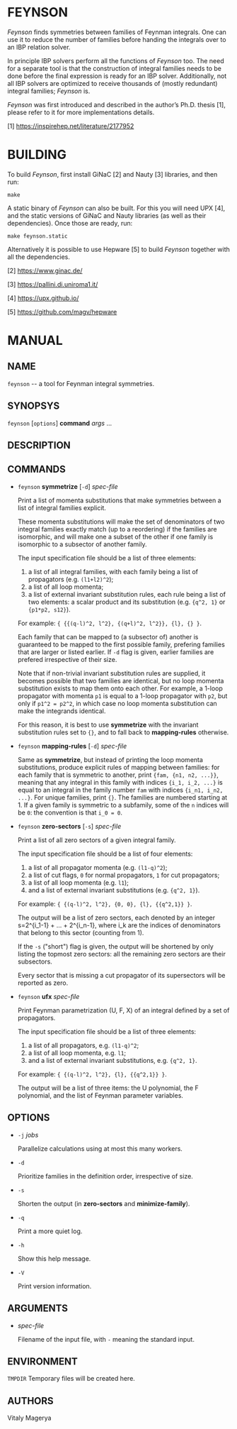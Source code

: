 # FEYNSON

*Feynson* finds symmetries between families of Feynman integrals.
One can use it to reduce the number of families before handing
the integrals over to an IBP relation solver.

In principle IBP solvers perform all the functions of *Feynson*
too. The need for a separate tool is that the construction of
integral families needs to be done before the final expression
is ready for an IBP solver. Additionally, not all IBP solvers
are optimized to receive thousands of (mostly redundant) integral
families; *Feynson* is.

*Feynson* was first introduced and described in the author’s
Ph.D. thesis [1], please refer to it for more implementations
details.

[1] https://inspirehep.net/literature/2177952

# BUILDING

To build *Feynson*, first install GiNaC [2] and Nauty [3]
libraries, and then run:

    make

A static binary of *Feynson* can also be built. For this you will
need UPX [4], and the static versions of GiNaC and Nauty libraries
(as well as their dependencies). Once those are ready, run:

    make feynson.static

Alternatively it is possible to use Hepware [5] to build *Feynson*
together with all the dependencies.

[2] https://www.ginac.de/

[3] https://pallini.di.uniroma1.it/

[4] https://upx.github.io/

[5] https://github.com/magv/hepware

# MANUAL

## NAME

`feynson` -- a tool for Feynman integral symmetries.

## SYNOPSYS

`feynson` [`options`] **command** *args* ...

## DESCRIPTION

## COMMANDS

* `feynson` **symmetrize** [`-d`] *spec-file*

  Print a list of momenta substitutions that make symmetries
  between a list of integral families explicit.

  These momenta substitutions will make the set of
  denominators of two integral families exactly match (up
  to a reordering) if the families are isomorphic, and
  will make one a subset of the other if one family is
  isomorphic to a subsector of another family.

  The input specification file should be a list of three
  elements:
  1) a list of all integral families, with each family
     being a list of propagators (e.g. `(l1+l2)^2`);
  2) a list of all loop momenta;
  3) a list of external invariant substitution rules, each
     rule being a list of two elements: a scalar product
     and its substitution (e.g. `{q^2, 1}` or `{p1*p2, s12}`).

  For example: `{ {{(q-l)^2, l^2}, {(q+l)^2, l^2}}, {l}, {} }`.

  Each family that can be mapped to (a subsector of) another
  is guaranteed to be mapped to the first possible family,
  prefering families that are larger or listed earlier.
  If `-d` flag is given, earlier families are prefered
  irrespective of their size.

  Note that if non-trivial invariant substitution rules
  are supplied, it becomes possible that two families are
  identical, but no loop momenta substitution exists to map
  them onto each other. For example, a 1-loop propagator
  with momenta `p1` is equal to a 1-loop propagator with
  `p2`, but only if `p1^2 = p2^2`, in which case no loop
  momenta substitution can make the integrands identical.

  For this reason, it is best to use **symmetrize** with the
  invariant substitution rules set to `{}`, and to fall back
  to **mapping-rules** otherwise.

* `feynson` **mapping-rules** [`-d`] *spec-file*

  Same as **symmetrize**, but instead of printing the loop
  momenta substitutions, produce explicit rules of mapping
  between families: for each family that is symmetric to
  another, print `{fam, {n1, n2, ...}}`, meaning that any
  integral in this family with indices `{i_1, i_2, ...}`
  is equal to an integral in the family number `fam` with
  indices `{i_n1, i_n2, ...}`. For unique families, print `{}`.
  The families are numbered starting at 1. If a given family
  is symmetric to a subfamily, some of the `n` indices will
  be `0`: the convention is that `i_0 = 0`.

* `feynson` **zero-sectors** [`-s`] *spec-file*

  Print a list of all zero sectors of a given integral
  family.

  The input specification file should be a list of four
  elements:
  1) a list of all propagator momenta (e.g. `(l1-q)^2`);
  2) a list of cut flags, `0` for normal propagators, `1`
     for cut propagators;
  3) a list of all loop momenta (e.g. `l1`);
  4) and a list of external invariant substitutions (e.g.
     `{q^2, 1}`).

  For example: `{ {(q-l)^2, l^2}, {0, 0}, {l}, {{q^2,1}} }`.

  The output will be a list of zero sectors, each denoted
  by an integer s=2^{i_1-1} + ... + 2^{i_n-1}, where i_k
  are the indices of denominators that belong to this
  sector (counting from 1).

  If the `-s` ("short") flag is given, the output will
  be shortened by only listing the topmost zero sectors:
  all the remaining zero sectors are their subsectors.

  Every sector that is missing a cut propagator of its
  supersectors will be reported as zero.

* `feynson` **ufx** *spec-file*

  Print Feynman parametrization (U, F, X) of an integral
  defined by a set of propagators.

  The input specification file should be a list of three
  elements:
  1) a list of all propagators, e.g. `(l1-q)^2`;
  2) a list of all loop momenta, e.g. `l1`;
  3) and a list of external invariant substitutions, e.g.
     `{q^2, 1}`.

  For example: `{ {(q-l)^2, l^2}, {l}, {{q^2,1}} }`.

  The output will be a list of three items: the U polynomial,
  the F polynomial, and the list of Feynman parameter
  variables.

## OPTIONS

* `-j` *jobs*

  Parallelize calculations using at most this many workers.

* `-d`

  Prioritize families in the definition order, irrespective of size.

* `-s`

  Shorten the output (in **zero-sectors** and **minimize-family**).

* `-q`

  Print a more quiet log.

* `-h`

  Show this help message.

* `-V`

  Print version information.

## ARGUMENTS

* *spec-file*

  Filename of the input file, with `-` meaning the standard input.

## ENVIRONMENT

`TMPDIR`     Temporary files will be created here.

## AUTHORS

Vitaly Magerya
